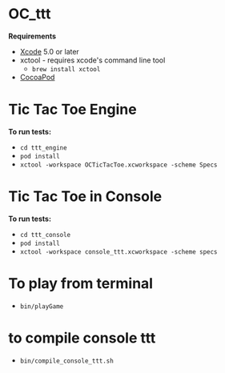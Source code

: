 OC_ttt
======

<b>Requirements</b>

- [Xcode](https://developer.apple.com/xcode/) 5.0 or later
- xctool - requires xcode's command line tool
  - `brew install xctool`
- [CocoaPod](http://cocoapods.org/)

# Tic Tac Toe Engine

<b>To run tests:</b>

- `cd ttt_engine`
- `pod install`
- `xctool -workspace OCTicTacToe.xcworkspace -scheme Specs`

# Tic Tac Toe in Console

<b>To run tests:</b>

- `cd ttt_console`
- `pod install`
- `xctool -workspace console_ttt.xcworkspace -scheme specs`

# To play from terminal

- `bin/playGame`

# to compile console ttt

- `bin/compile_console_ttt.sh`
